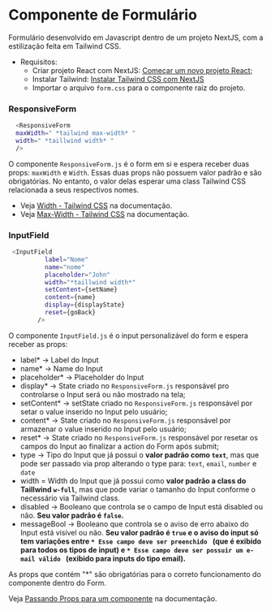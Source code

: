 # Componente de Formulário

Formulário desenvolvido em Javascript dentro de um projeto NextJS, com
a estilização feita em Tailwind CSS.

- Requisitos:
  - Criar projeto React com NextJS:  [Começar um novo projeto React](https://react.dev/learn/start-a-new-react-project);
  - Instalar Tailwind: [Instalar Tailwind CSS com NextJS](https://tailwindcss.com/docs/guides/nextjs)
  - Importar o arquivo `form.css` para o componente raiz do projeto.


### ResponsiveForm

```bash
  <ResponsiveForm 
  maxWidth=" *tailwind max-width* " 
  width=" *taillwind width* " 
  />
```

O componente `ResponsiveForm.js` é o form em si e espera receber duas props: `maxWidth` e `Width`. Essas duas props não possuem
valor padrão e são obrigatórias. No entanto, o valor delas esperar uma class Tailwind CSS relacionada a seus respectivos nomes.

- Veja [Width - Tailwind CSS](https://v2.tailwindcss.com/docs/width) na documentação.
- Veja [Max-Width - Tailwind CSS](https://v2.tailwindcss.com/docs/maxwidth) na documentação.



### InputField

```bash
 <InputField
          label="Nome"
          name="nome"
          placeholder="John"
          width="*taillwind width*"
          setContent={setName}
          content={name}
          display={displayState}
          reset={goBack}
        />
```
O componente `InputField.js` é o input personalizável do form e espera receber as props:

- label* -> Label do Input
- name* -> Name do Input
- placeholder* -> Placeholder do Input
- display* -> State criado no `ResponsiveForm.js` responsável pro controlarse  o Input será ou não mostrado na tela;
- setContent* -> setState criado no `ResponsiveForm.js` responsável por setar o value inserido no Input pelo usuário;
- content* ->  State criado no `ResponsiveForm.js` responsável por armazenar o value inserido no Input pelo usuário;
- reset* -> State criado no `ResponsiveForm.js` responsável por resetar os campos do Input ao finalizar a action do Form após submit;
- type -> Tipo do Input que já possui o **valor padrão como `text`**, mas que pode ser passado via prop alterando o type para: `text`, `email`, `number` e `date`
- width = Width do Input que já possui como **valor padrão a class do Taillwind `w-full`**, mas que pode variar o tamanho do Input conforme o necessário via Tailwind class.
- disabled -> Booleano que controla se o campo de Input está disabled ou não. **Seu valor padrão é `false`.**
- messageBool -> Booleano que controla se o aviso de erro abaixo do Input está visível ou não. **Seu valor padrão é `true` e o aviso do input só tem variações entre `* Esse campo deve ser preenchido ` (que é exibido para todos os tipos de input) e `* Esse campo deve ser possuir um e-mail válido ` (exibido para inputs do tipo email).**
   
As props que contém "*" são obrigatórias para o correto funcionamento do componente dentro do Form.

Veja [Passando Props para um componente](https://react.dev/learn/passing-props-to-a-component) na documentação.